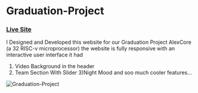 # Graduation-Project

### [Live Site](https://alaa-elghamry.github.io/Graduation-Project/)

I Designed and Developed this website for our Graduation Project AlexCore (a 32 RISC-v microprocessor)
the website is fully responsive with an interactive user interface
it had
1) Video Background in the header
2) Team Section With Slider
3)Night Mood
and soo much cooler features...

 ![Graduation-Project](https://github.com/Alaa-Elghamry/Graduation-Project/blob/main/images/Graduation-Project.png?raw=true) 
 
